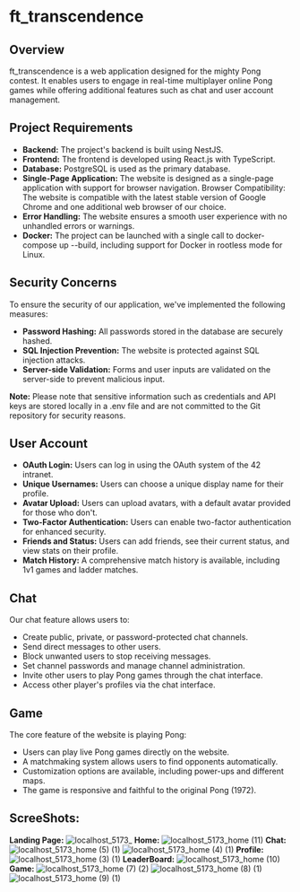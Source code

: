 # ft_transcendence

## Overview
ft_transcendence is a web application designed for the mighty Pong contest. It enables users to engage in real-time multiplayer online Pong games while offering additional features such as chat and user account management.

## Project Requirements
- **Backend:** The project's backend is built using NestJS.
- **Frontend:** The frontend is developed using React.js with TypeScript.
- **Database:** PostgreSQL is used as the primary database.
- **Single-Page Application:** The website is designed as a single-page application with support for browser navigation.
  Browser Compatibility: The website is compatible with the latest stable version of Google Chrome and one 
  additional web browser of our choice.
- **Error Handling:** The website ensures a smooth user experience with no unhandled errors or warnings.
- **Docker:** The project can be launched with a single call to docker-compose up --build, including support for Docker in rootless mode for Linux.

## Security Concerns

To ensure the security of our application, we've implemented the following measures:

- **Password Hashing:**  All passwords stored in the database are securely hashed.
- **SQL Injection Prevention:**  The website is protected against SQL injection attacks.
- **Server-side Validation:**  Forms and user inputs are validated on the server-side to prevent malicious input.

**Note:**
  Please note that sensitive information such as credentials and API keys are stored locally in a .env file and are not committed to the Git repository for       security reasons.

## User Account

- **OAuth Login:** Users can log in using the OAuth system of the 42 intranet.
- **Unique Usernames:** Users can choose a unique display name for their profile.
- **Avatar Upload:** Users can upload avatars, with a default avatar provided for those who don't.
- **Two-Factor Authentication:** Users can enable two-factor authentication for enhanced security.
- **Friends and Status:** Users can add friends, see their current status, and view stats on their profile.
- **Match History:** A comprehensive match history is available, including 1v1 games and ladder matches.

## Chat
Our chat feature allows users to:

- Create public, private, or password-protected chat channels.
- Send direct messages to other users.
- Block unwanted users to stop receiving messages.
- Set channel passwords and manage channel administration.
- Invite other users to play Pong games through the chat interface.
- Access other player's profiles via the chat interface.

## Game
The core feature of the website is playing Pong:

- Users can play live Pong games directly on the website.
- A matchmaking system allows users to find opponents automatically.
- Customization options are available, including power-ups and different maps.
- The game is responsive and faithful to the original Pong (1972).

## ScreeShots:
**Landing Page:**
![localhost_5173_](https://github.com/baraegh/ft_transcendence/assets/46541419/808c7837-7ad3-4145-b41a-1c08d710606e)
**Home:**
![localhost_5173_home (11)](https://github.com/baraegh/ft_transcendence/assets/46541419/931e2f10-475d-433f-b736-4ddd0e63f380)
**Chat:**
![localhost_5173_home (5) (1)](https://github.com/baraegh/ft_transcendence/assets/46541419/5d9d7efe-b44c-4c6c-8ce3-de6d32771419)
![localhost_5173_home (4) (1)](https://github.com/baraegh/ft_transcendence/assets/46541419/465815f4-3430-4edd-84ba-335bdc0f6da2)
**Profile:**
![localhost_5173_home (3) (1)](https://github.com/baraegh/ft_transcendence/assets/46541419/76852264-1e91-4c38-b0f6-a027258a3af2)
**LeaderBoard:**
![localhost_5173_home (10)](https://github.com/baraegh/ft_transcendence/assets/46541419/8e28b925-7799-4e9d-baa7-4b77120cc393)
**Game:**
![localhost_5173_home (7) (2)](https://github.com/baraegh/ft_transcendence/assets/46541419/ebe30135-c072-4da8-ba1c-707a83dc4435)
![localhost_5173_home (8) (1)](https://github.com/baraegh/ft_transcendence/assets/46541419/c229546f-dadb-4312-bb41-3a66983e4670)
![localhost_5173_home (9) (1)](https://github.com/baraegh/ft_transcendence/assets/46541419/657e0f9e-323a-4d1e-8a7b-90610b3b9512)







